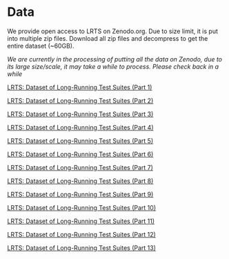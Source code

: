 
# Data

We provide open access to LRTS on Zenodo.org. Due to size limit, it is put into multiple zip files. Download all zip files and decompress to get the entire dataset (~60GB).

*We are currently in the processing of putting all the data on Zenodo, due to its large size/scale, it may take a while to process. Please check back in a while*

[LRTS: Dataset of Long-Running Test Suites (Part 1)](https://zenodo.org/records/10421200)

[LRTS: Dataset of Long-Running Test Suites (Part 2)](https://zenodo.org/records/10421091)

[LRTS: Dataset of Long-Running Test Suites (Part 3)](https://zenodo.org/records/10421099)

[LRTS: Dataset of Long-Running Test Suites (Part 4)](https://zenodo.org/records/10421101)

[LRTS: Dataset of Long-Running Test Suites (Part 5)](https://zenodo.org/records/10421103)

[LRTS: Dataset of Long-Running Test Suites (Part 6)](https://zenodo.org/records/10421105)

[LRTS: Dataset of Long-Running Test Suites (Part 7)](https://zenodo.org/records/10421107)

[LRTS: Dataset of Long-Running Test Suites (Part 8)](https://zenodo.org/records/10421109)

[LRTS: Dataset of Long-Running Test Suites (Part 9)](https://zenodo.org/records/10421111)

[LRTS: Dataset of Long-Running Test Suites (Part 10)](https://zenodo.org/records/10421113)

[LRTS: Dataset of Long-Running Test Suites (Part 11)](https://zenodo.org/records/10421131)

[LRTS: Dataset of Long-Running Test Suites (Part 12)](https://zenodo.org/records/10421133)

[LRTS: Dataset of Long-Running Test Suites (Part 13)](https://zenodo.org/records/10421135)
